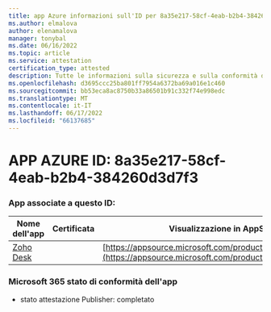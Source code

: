 ```yaml
---
title: app Azure informazioni sull'ID per 8a35e217-58cf-4eab-b2b4-384260d3d7f3
ms.author: elmalova
author: elenamalova
manager: tonybal
ms.date: 06/16/2022
ms.topic: article
ms.service: attestation
certification_type: attested
description: Tutte le informazioni sulla sicurezza e sulla conformità disponibili per 8a35e217-58cf-4eab-b2b4-384260d3d7f3.
ms.openlocfilehash: d3695ccc25ba801ff7954a6372ba69a016e1c460
ms.sourcegitcommit: bb53eca8ac8750b33a86501b91c332f74e998edc
ms.translationtype: MT
ms.contentlocale: it-IT
ms.lasthandoff: 06/17/2022
ms.locfileid: "66137685"
---
```

# <a name="azure-app-id-8a35e217-58cf-4eab-b2b4-384260d3d7f3"></a>APP AZURE ID: 8a35e217-58cf-4eab-b2b4-384260d3d7f3


### <a name="apps-associated-with-this-id"></a>App associate a questo ID:
| **Nome dell'app** | **Certificata** | **Visualizzazione in AppSource** |
|--------------|---------------|-----------------------|
| [Zoho Desk](../forward/WA104382044.md) |  | [https://appsource.microsoft.com/product/office/WA104382044](https://appsource.microsoft.com/product/office/WA104382044) |

### <a name="microsoft-365-app-compliance-status"></a>Microsoft 365 stato di conformità dell'app
- stato attestazione Publisher: completato
